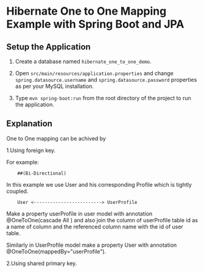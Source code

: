 # Hibernate One to One Mapping Example with Spring Boot and JPA




## Setup the Application

1. Create a database named `hibernate_one_to_one_demo`.

2. Open `src/main/resources/application.properties` and change `spring.datasource.username` and `spring.datasource.password` properties as per your MySQL installation.

3. Type `mvn spring-boot:run` from the root directory of the project to run the application.

## Explanation

One to One mapping can be achived by
 
1.Using foreign key.

For example:

        ##(Bi-Directional)
        
 In this example we use User and his corresponding Profile which is tightly coupled.
 
        User <-------------------------> UserProfile
        
 Make a property userProfile in user model with annotation @OneToOne(cascade All ) and also join the column of
      userProfile table id as a name of column and the referenced column name with the id of user table.

 Similarly in UserProfile model make a property User with annotation @OneToOne(mappedBy="userProfile").  

2.Using shared primary key.

